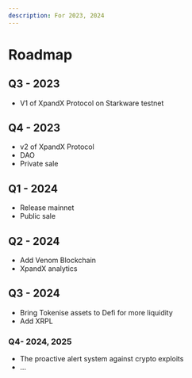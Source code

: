 ```yaml
---
description: For 2023, 2024
---
```


# Roadmap

## Q3 - 2023

* V1 of XpandX Protocol on Starkware testnet

## Q4 - 2023

* v2 of XpandX Protocol
* DAO&#x20;
* Private sale

## Q1 - 2024

* Release mainnet&#x20;
* Public sale

## Q2 - 2024

* Add Venom Blockchain
* XpandX analytics&#x20;

## Q3 - 2024

* Bring Tokenise assets to Defi for more liquidity
* Add XRPL

### Q4- 2024, 2025

* The proactive alert system against crypto exploits
* ...
